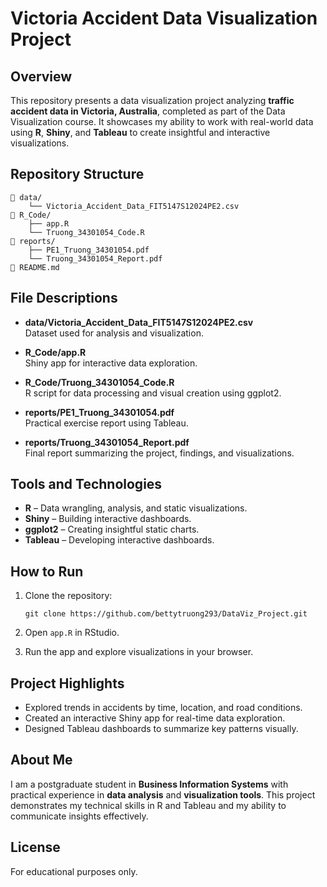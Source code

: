 # Victoria Accident Data Visualization Project

## Overview

This repository presents a data visualization project analyzing **traffic accident data in Victoria, Australia**, completed as part of the Data Visualization course. It showcases my ability to work with real-world data using **R**, **Shiny**, and **Tableau** to create insightful and interactive visualizations.

## Repository Structure

```
📂 data/
    └── Victoria_Accident_Data_FIT5147S12024PE2.csv
📂 R_Code/
    ├── app.R
    └── Truong_34301054_Code.R
📂 reports/
    ├── PE1_Truong_34301054.pdf
    └── Truong_34301054_Report.pdf
📄 README.md
```

## File Descriptions

- **data/Victoria_Accident_Data_FIT5147S12024PE2.csv**  
  Dataset used for analysis and visualization.

- **R_Code/app.R**  
  Shiny app for interactive data exploration.

- **R_Code/Truong_34301054_Code.R**  
  R script for data processing and visual creation using ggplot2.

- **reports/PE1_Truong_34301054.pdf**  
  Practical exercise report using Tableau.

- **reports/Truong_34301054_Report.pdf**  
  Final report summarizing the project, findings, and visualizations.

## Tools and Technologies

- **R** – Data wrangling, analysis, and static visualizations.
- **Shiny** – Building interactive dashboards.
- **ggplot2** – Creating insightful static charts.
- **Tableau** – Developing interactive dashboards.

## How to Run

1. Clone the repository:
   ```
   git clone https://github.com/bettytruong293/DataViz_Project.git
   ```

2. Open `app.R` in RStudio.

3. Run the app and explore visualizations in your browser.

## Project Highlights

- Explored trends in accidents by time, location, and road conditions.
- Created an interactive Shiny app for real-time data exploration.
- Designed Tableau dashboards to summarize key patterns visually.

## About Me

I am a postgraduate student in **Business Information Systems** with practical experience in **data analysis** and **visualization tools**. This project demonstrates my technical skills in R and Tableau and my ability to communicate insights effectively.

## License

For educational purposes only.
